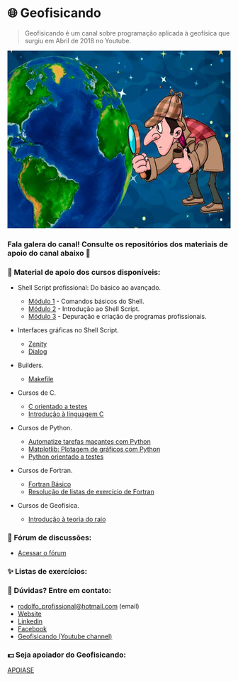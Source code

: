 # :globe_with_meridians: Geofisicando 
>Geofisicando é um canal sobre programação aplicada à geofísica que surgiu em Abril de 2018 no Youtube.

<img alt="Gravimetric survey" src="https://github.com/Geofisicando/geofisicando/blob/main/baner.jpg" height=400 width=700>

### Fala galera do canal! Consulte os repositórios dos materiais de apoio do canal abaixo 👋

### 🔭 Material de apoio dos cursos disponíveis:

-  Shell Script profissional: Do básico ao avançado.
   - [Módulo 1](https://github.com/Geofisicando/Curso-Shell-Script-Profissional-mod-1) - Comandos básicos do Shell.
   - [Módulo 2](https://github.com/Geofisicando/Curso-Shell-Script-Profissional-mod-2) - Introdução ao Shell Script.
   - [Módulo 3](https://github.com/Geofisicando/Curso-Shell-Script-Profissional-mod-3) - Depuração e criação de programas profissionais.

- Interfaces gráficas no Shell Script.
   - [Zenity](https://github.com/Geofisicando/Curso-Zenity)
   - [Dialog](https://github.com/Geofisicando/curso-Dialog)
 
 - Builders.
   - [Makefile](https://github.com/Geofisicando/curso-Makefile)
 
 - Cursos de C.
   - [C orientado a testes](https://github.com/Geofisicando/C-orientado-a-testes)
   - [Introdução à linguagem C](https://github.com/Geofisicando/C-basico)
 
 - Cursos de Python.
   - [Automatize tarefas maçantes com Python](https://github.com/Geofisicando/Automatize-tarefas-macantes-com-Python)
   - [Matplotlib: Plotagem de gráficos com Python](https://github.com/Geofisicando/Matplotlib)
   - [Python orientado a testes](https://github.com/Geofisicando/python-orientado-a-testes)
  
  - Cursos de Fortran.
    - [Fortran Básico](https://github.com/Geofisicando/Fortran-basico)
    - [Resolução de listas de exercício de Fortran](https://github.com/Geofisicando/Fortran_Listas)
  
  - Cursos de Geofísica.
    - [Introdução à teoria do raio](https://github.com/Geofisicando/introducao-teoria-raio)

### 💬 Fórum de discussões:

- [Acessar o fórum](https://github.com/Geofisicando/geofisicando/discussions/1)

### ✨ Listas de exercícios:


### 🤔 Dúvidas? Entre em contato:

 - rodolfo_profissional@hotmail.com (email)
- [Website](https://dirack.github.io)
- [Linkedin](https://www.linkedin.com/in/rodolfodirack/)
- [Facebook](https://www.facebook.com/rodolfo.neves.925)
- [Geofisicando (Youtube channel)](https://www.youtube.com/channel/UCi5XD5PCQtPrIRD0H_GJvag)

### :dollar: Seja apoiador do Geofisicando:

[APOIASE](https://apoia.se/geofisicando)
